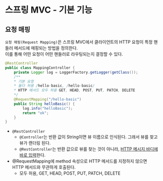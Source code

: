 # 스프링 MVC - 기본 기능

## 요청 매핑

`요청 매핑(Request Mapping)`은 스프링 MVC에서 클라이언트의 HTTP 요청이 특정 핸들러 메서드에 매핑되는 방법을 정의한다.  
이를 통해 어떤 요청이 어떤 핸들러로 라우팅되는지 결정할 수 있다.

```java
@RestController
public class MappingController {
    private Logger log = LoggerFactory.getLogger(getClass());
    /**
    * 기본 요청
    * 둘다 허용 /hello-basic, /hello-basic/
    * HTTP 메서드 모두 허용 GET, HEAD, POST, PUT, PATCH, DELETE
    */
    @RequestMapping("/hello-basic")
    public String helloBasic() {
        log.info("helloBasic");
        return "ok";
    }
}
```

- `@RestController`
    - `@Controller`는 반환 값이 String이면 뷰 이름으로 인식된다. 그래서 뷰를 찾고 뷰가 랜더링 된다.
    - `@RestController`는 반환 값으로 뷰를 찾는 것이 아니라, <U>HTTP 메시지 바디에 바로 입력</U>한다.
- @RequestMapping에 method 속성으로 HTTP 메서드를 지정하지 않으면 HTTP 메서드와 무관하게 호출된다.
    - 모두 허용, GET, HEAD, POST, PUT, PATCH, DELETE
